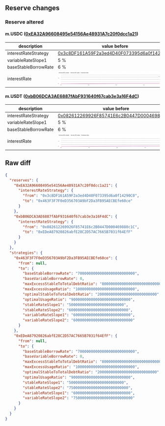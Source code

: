 ## Reserve changes

### Reserve altered

#### m.USDC ([0xEA32A96608495e54156Ae48931A7c20f0dcc1a21](https://andromeda-explorer.metis.io/address/0xEA32A96608495e54156Ae48931A7c20f0dcc1a21))

| description | value before | value after |
| --- | --- | --- |
| interestRateStrategy | [0x3c8DF161A59F2a3ed4D40F073395d6a0f14290C0](https://andromeda-explorer.metis.io/address/0x3c8DF161A59F2a3ed4D40F073395d6a0f14290C0) | [0x463F3F7F0eD356703A9bF2Da3FB95AECBEfe60ce](https://andromeda-explorer.metis.io/address/0x463F3F7F0eD356703A9bF2Da3FB95AECBEfe60ce) |
| variableRateSlope1 | 5 % | 6 % |
| baseStableBorrowRate | 6 % | 7 % |
| interestRate | ![before](/.assets/2054bce529b78cac463f95dc79fc18b65a0c1f44.svg) | ![after](/.assets/8b9515dda0fdf5496345adff34aae7cf15e131cd.svg) |

#### m.USDT ([0xbB06DCA3AE6887fAbF931640f67cab3e3a16F4dC](https://andromeda-explorer.metis.io/address/0xbB06DCA3AE6887fAbF931640f67cab3e3a16F4dC))

| description | value before | value after |
| --- | --- | --- |
| interestRateStrategy | [0x082612269926F85741E6c2B0447D000469880c1C](https://andromeda-explorer.metis.io/address/0x082612269926F85741E6c2B0447D000469880c1C) | [0xEDeA87920826abfE28C2D57AC7665B7031f64EfF](https://andromeda-explorer.metis.io/address/0xEDeA87920826abfE28C2D57AC7665B7031f64EfF) |
| variableRateSlope1 | 5 % | 6 % |
| baseStableBorrowRate | 6 % | 7 % |
| interestRate | ![before](/.assets/ebd346a83b729edecf1938b8cdd0528700c8b9fd.svg) | ![after](/.assets/5f02ea67e5ba53eee2797379ac1cd619db8b194e.svg) |

## Raw diff

```json
{
  "reserves": {
    "0xEA32A96608495e54156Ae48931A7c20f0dcc1a21": {
      "interestRateStrategy": {
        "from": "0x3c8DF161A59F2a3ed4D40F073395d6a0f14290C0",
        "to": "0x463F3F7F0eD356703A9bF2Da3FB95AECBEfe60ce"
      }
    },
    "0xbB06DCA3AE6887fAbF931640f67cab3e3a16F4dC": {
      "interestRateStrategy": {
        "from": "0x082612269926F85741E6c2B0447D000469880c1C",
        "to": "0xEDeA87920826abfE28C2D57AC7665B7031f64EfF"
      }
    }
  },
  "strategies": {
    "0x463F3F7F0eD356703A9bF2Da3FB95AECBEfe60ce": {
      "from": null,
      "to": {
        "baseStableBorrowRate": "70000000000000000000000000",
        "baseVariableBorrowRate": 0,
        "maxExcessStableToTotalDebtRatio": "800000000000000000000000000",
        "maxExcessUsageRatio": "100000000000000000000000000",
        "optimalStableToTotalDebtRatio": "200000000000000000000000000",
        "optimalUsageRatio": "900000000000000000000000000",
        "stableRateSlope1": "5000000000000000000000000",
        "stableRateSlope2": "600000000000000000000000000",
        "variableRateSlope1": "60000000000000000000000000",
        "variableRateSlope2": "600000000000000000000000000"
      }
    },
    "0xEDeA87920826abfE28C2D57AC7665B7031f64EfF": {
      "from": null,
      "to": {
        "baseStableBorrowRate": "70000000000000000000000000",
        "baseVariableBorrowRate": 0,
        "maxExcessStableToTotalDebtRatio": "800000000000000000000000000",
        "maxExcessUsageRatio": "100000000000000000000000000",
        "optimalStableToTotalDebtRatio": "200000000000000000000000000",
        "optimalUsageRatio": "900000000000000000000000000",
        "stableRateSlope1": "5000000000000000000000000",
        "stableRateSlope2": "750000000000000000000000000",
        "variableRateSlope1": "60000000000000000000000000",
        "variableRateSlope2": "750000000000000000000000000"
      }
    }
  }
}
```